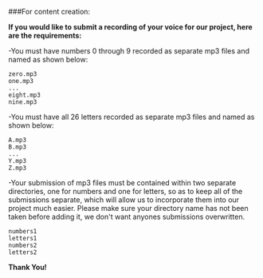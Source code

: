 ###For content creation:

**If you would like to submit a recording of your voice for our project, here are the requirements:**

-You must have numbers 0 through 9 recorded as separate mp3 files and named as shown below:
  ```
  zero.mp3
  one.mp3
  ...
  eight.mp3
  nine.mp3
  ```
  
-You must have all 26 letters recorded as separate mp3 files and named as shown below:
  ```
  A.mp3
  B.mp3
  ...
  Y.mp3
  Z.mp3
  ```

-Your submission of mp3 files must be contained within two separate directories, one for numbers and one for letters, so as to keep all of the submissions separate, which will allow us to incorporate them into our project much easier. Please make sure your directory name has not been taken before adding it, we don't want anyones submissions overwritten.
  ```
  numbers1
  letters1
  numbers2
  letters2
  ```

**Thank You!**
